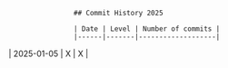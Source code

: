 
                    ## Commit History 2025

                    | Date | Level | Number of commits |
                    |------|-------|-------------------|
                
| 2025-01-05 | X | X |